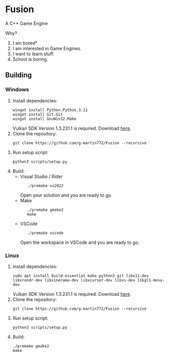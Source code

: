 # Fusion

A C++ Game Engine

Why?

1. I am bored².
2. I am interested in Game Engines.
3. I want to learn stuff.
4. School is boring.

## Building

### Windows

1. Install dependencies:
    ```shell
    winget install Python.Python.3.11
    winget install Git.Git
    winget install GnuWin32.Make
   ```
   Vulkan SDK Version 1.3.231.1 is required. Download [here](https://vulkan.lunarg.com/sdk/home#windows).
2. Clone the repository:
    ```shell
    git clone https://github.com/g-martin772/Fusion --recursive
    ```
3. Run setup script:
    ```shell
    python3 scripts/setup.py
    ```
3. Build:
    * Visual Studio / Rider
      ```shell
         ./premake vs2022 
      ```
      Open your solution and you are ready to go.
    * Make
      ```shell
         ./premake gmake2
         make
      ```
    * VSCode
      ```shell
         ./premake vscode
      ```
      Open the workspace in VSCode and you are ready to go.

### Linux

1. Install dependencies:
    ```shell
    sudo apt install build-essential make python3 git libx11-dev libxrandr-dev libxinerama-dev libxcursor-dev libxi-dev libgl1-mesa-dev
    ```
   Vulkan SDK Version 1.3.231.1 is required. Download [here](https://vulkan.lunarg.com/sdk/home#linux).
2. Clone the repository:
    ```shell
    git clone https://github.com/g-martin772/Fusion --recursive
    ```
3. Run setup script:
    ```shell
    python3 scripts/setup.py
    ```
4. Build:
    ```shell
    ./premake gmake2
    make
    ```
   
